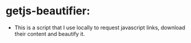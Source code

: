 # getjs-beautifier:
- This is a script that I use locally to request javascript links, download their content and beautify it.
